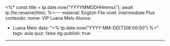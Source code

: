 <%*
const title = tp.date.now("YYYYMMDDHHmmss");
await tp.file.rename(title);
%>---
material: English File
nivel: Intermediate Plus
conteúdo: 
nome: VIP Luana Melo
Alunos:
  - Luana Melo
data: "<% tp.date.now("YYYY-MM-DD[T]08:00:00") %>"
tags: aula
quiz: false
dg-publish: true
---
